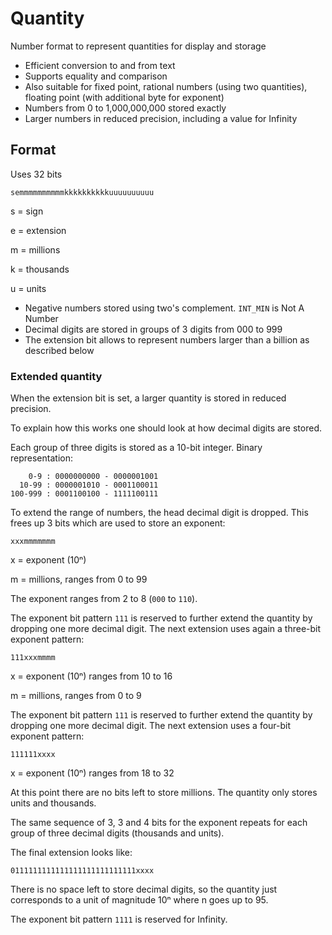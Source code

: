 # Quantity
Number format to represent quantities for display and storage

* Efficient conversion to and from text
* Supports equality and comparison
* Also suitable for fixed point, rational numbers (using two quantities), floating point (with additional byte for exponent)
* Numbers from 0 to 1,000,000,000 stored exactly
* Larger numbers in reduced precision, including a value for Infinity

## Format

Uses 32 bits

~~~
semmmmmmmmmmkkkkkkkkkkuuuuuuuuuu
~~~

s
  = sign

e
  = extension

m
  = millions

k
  = thousands

u
  = units

* Negative numbers stored using two's complement. `INT_MIN` is Not A Number
* Decimal digits are stored in groups of 3 digits from 000 to 999
* The extension bit allows to represent numbers larger than a billion as described below

### Extended quantity

When the extension bit is set, a larger quantity is stored in reduced precision.

To explain how this works one should look at how decimal digits are stored.

Each group of three digits is stored as a 10-bit integer. Binary representation:

~~~
    0-9 : 0000000000 - 0000001001
  10-99 : 0000001010 - 0001100011
100-999 : 0001100100 - 1111100111
~~~

To extend the range of numbers, the head decimal digit is dropped. This frees up 3 bits which are used to store an exponent:

~~~
xxxmmmmmmm
~~~

x
  = exponent (10ⁿ)

m
  = millions, ranges from 0 to 99

The exponent ranges from 2 to 8 (`000` to `110`).

The exponent bit pattern `111` is reserved to further extend the quantity by dropping one more decimal digit.
The next extension uses again a three-bit exponent pattern:

~~~
111xxxmmmm
~~~

x
  = exponent (10ⁿ) ranges from 10 to 16

m
  = millions, ranges from 0 to 9

The exponent bit pattern `111` is reserved to further extend the quantity by dropping one more decimal digit.
The next extension uses a four-bit exponent pattern:

~~~
111111xxxx
~~~

x
  = exponent (10ⁿ) ranges from 18 to 32

At this point there are no bits left to store millions. The quantity only stores units and thousands.

The same sequence of 3, 3 and 4 bits for the exponent repeats for each group of three decimal digits (thousands and units).

The final extension looks like:

~~~
0111111111111111111111111111xxxx
~~~

There is no space left to store decimal digits, so the quantity just corresponds to a unit of magnitude 10ⁿ where n goes up to 95.

The exponent bit pattern `1111` is reserved for Infinity.
